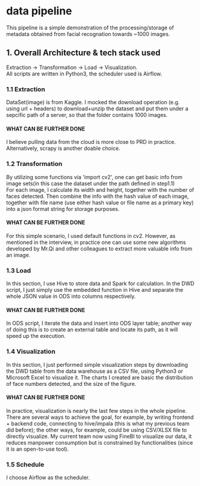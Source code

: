 # data pipeline
This pipeline is a simple demonstration of the processing/storage of metadata obtained from facial recognation towards ~1000 images.

## 1. Overall Architecture & tech stack used
Extraction -> Transformation -> Load -> Visualization.
<br>All scripts are written in Python3, the scheduler used is Airflow.

### 1.1 Extraction 
DataSet(image) is from Kaggle. I mocked the download operation (e.g. using url + headers) to download+unzip the dataset and put them under a sepcific path of a server, so that the folder contains 1000 images.
#### WHAT CAN BE FURTHER DONE
I believe pulling data from the cloud is more close to PRD in practice.
<br> Alternatively, scrapy is another doable choice.

### 1.2 Transformation
By utilizing some functions via 'import cv2', one can get basic info from image sets(in this case the dataset under the path defined in step1.1)
<br>For each image, I calculate its width and height, together with the number of faces detected. Then combine the info with the hash value of each image, together with file name (use either hash value or file name as a primary key) into a json format string for storage purposes. 
#### WHAT CAN BE FURTHER DONE
For this simple scenario, I used default functions in cv2. However, as mentioned in the interview, in practice one can use some new algorithms developed by Mr.Qi and other colleagues to extract more valuable info from an image.

### 1.3 Load
In this section, I use Hive to store data and Spark for calculation. In the DWD script, I just simply use the embedded function in Hive and separate the whole JSON value in ODS into columns respectively.
#### WHAT CAN BE FURTHER DONE
In ODS script, I iterate the data and insert into ODS layer table; another way of doing this is to create an external table and locate its path, as it will speed up the execution.

### 1.4 Visualization
In this section, I just performed simple visualization steps by downloading the DWD table from the data warehouse as a CSV file, using Python3 or Microsoft Excel to visualize it. The charts I created are basic the distribution of face numbers detected, and the size of the figure.
#### WHAT CAN BE FURTHER DONE
In practice, visualization is nearly the last few steps in the whole pipeline. There are several ways to achieve the goal, for example, by writing frontend + backend code, connecting to hive/impala (this is what my previous team did before); the other ways, for example, could be using CSV/XLSX file to directly visualize.
My current team now using FineBI to visualize our data, it reduces manpower consumption but is constrained by functionalities (since it is an open-to-use tool).

### 1.5 Schedule
I choose Airflow as the scheduler.
